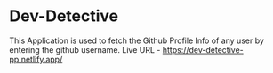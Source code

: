 # Dev-Detective
This Application is used to fetch the Github Profile Info of any user by entering the github username.
Live URL - https://dev-detective-pp.netlify.app/
